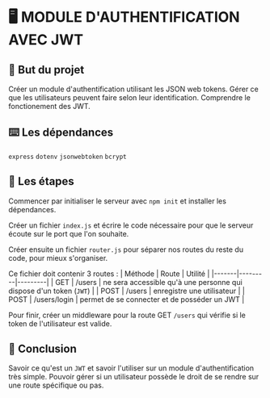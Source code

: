 # 🖥 MODULE D'AUTHENTIFICATION AVEC JWT

## 🎯 But du projet
Créer un module d'authentification utilisant les JSON web tokens. Gérer ce que les utilisateurs peuvent faire selon leur identification. Comprendre le fonctionement des JWT.

## ⌨️ Les dépendances
`express` `dotenv` `jsonwebtoken` `bcrypt`

## 📑 Les étapes
Commencer par initialiser le serveur avec `npm init` et installer les dépendances.

Créer un fichier `index.js` et écrire le code nécessaire pour que le serveur écoute sur le port que l'on souhaite.

Créer ensuite un fichier `router.js` pour séparer nos routes du reste du code, pour mieux s'organiser.

Ce fichier doit contenir 3 routes :
| Méthode | Route | Utilité |
|-------|---------|---------|
| GET | /users | ne sera accessible qu'à une personne qui dispose d'un token (`JWT`) |
| POST | /users | enregistre une utilisateur |
| POST | /users/login | permet de se connecter et de posséder un JWT |

Pour finir, créer un middleware pour la route GET `/users` qui vérifie si le token de l'utilisateur est valide.

## 📍 Conclusion
Savoir ce qu'est un `JWT` et savoir l'utiliser sur un module d'authentification très simple. Pouvoir gérer si un utilisateur possède le droit de se rendre sur une route spécifique ou pas.